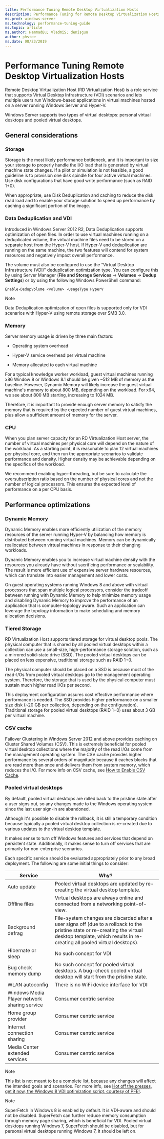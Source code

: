 ```yaml
---
title: Performance Tuning Remote Desktop Virtualization Hosts
description: Performance Tuning for Remote Desktop Virtualization Hosts
ms.prod: windows-server
ms.technology: performance-tuning-guide
ms.topic: article
ms.author: HammadBu; VladmiS; denisgun
author: phstee
ms.date: 08/23/2019
---
```


# Performance Tuning Remote Desktop Virtualization Hosts

Remote Desktop Virtualization Host (RD Virtualization Host) is a role service that supports Virtual Desktop Infrastructure (VDI) scenarios and lets multiple users run Windows-based applications in virtual machines hosted on a server running Windows Server and Hyper-V.

Windows Server supports two types of virtual desktops: personal virtual desktops and pooled virtual desktops.

## General considerations

### Storage

Storage is the most likely performance bottleneck, and it is important to size your storage to properly handle the I/O load that is generated by virtual machine state changes. If a pilot or simulation is not feasible, a good guideline is to provision one disk spindle for four active virtual machines. Use disk configurations that have good write performance (such as RAID 1+0).

When appropriate, use Disk Deduplication and caching to reduce the disk read load and to enable your storage solution to speed up performance by caching a significant portion of the image.

### Data Deduplication and VDI

Introduced in Windows Server 2012 R2, Data Deduplication supports optimization of open files. In order to use virtual machines running on a deduplicated volume, the virtual machine files need to be stored on a separate host from the Hyper-V host. If Hyper-V and deduplication are running on the same machine, the two features will contend for system resources and negatively impact overall performance.

The volume must also be configured to use the "Virtual Desktop Infrastructure (VDI)" deduplication optimization type. You can configure this by using Server Manager (**File and Storage Services** -&gt; **Volumes** -&gt; **Dedup Settings**) or by using the following Windows PowerShell command:

``` syntax
Enable-DedupVolume <volume> -UsageType HyperV
```

> [!NOTE]
> Data Deduplication optimization of open files is supported only for VDI scenarios with Hyper-V using remote storage over SMB 3.0.

### Memory

Server memory usage is driven by three main factors:

- Operating system overhead

- Hyper-V service overhead per virtual machine

- Memory allocated to each virtual machine

For a typical knowledge worker workload, guest virtual machines running x86 Window 8 or Windows 8.1 should be given ~512 MB of memory as the baseline. However, Dynamic Memory will likely increase the guest virtual machine's memory to about 800 MB, depending on the workload. For x64, we see about 800 MB starting, increasing to 1024 MB.

Therefore, it is important to provide enough server memory to satisfy the memory that is required by the expected number of guest virtual machines, plus allow a sufficient amount of memory for the server.

### CPU

When you plan server capacity for an RD Virtualization Host server, the number of virtual machines per physical core will depend on the nature of the workload. As a starting point, it is reasonable to plan 12 virtual machines per physical core, and then run the appropriate scenarios to validate performance and density. Higher density may be achievable depending on the specifics of the workload.

We recommend enabling hyper-threading, but be sure to calculate the oversubscription ratio based on the number of physical cores and not the number of logical processors. This ensures the expected level of performance on a per CPU basis.

## Performance optimizations

### Dynamic Memory

Dynamic Memory enables more efficiently utilization of the memory resources of the server running Hyper-V by balancing how memory is distributed between running virtual machines. Memory can be dynamically reallocated between virtual machines in response to their changing workloads.

Dynamic Memory enables you to increase virtual machine density with the resources you already have without sacrificing performance or scalability. The result is more efficient use of expensive server hardware resources, which can translate into easier management and lower costs.

On guest operating systems running Windows 8 and above with virtual processors that span multiple logical processors, consider the tradeoff between running with Dynamic Memory to help minimize memory usage and disabling Dynamic Memory to improve the performance of an application that is computer-topology aware. Such an application can leverage the topology information to make scheduling and memory allocation decisions.

### Tiered Storage

RD Virtualization Host supports tiered storage for virtual desktop pools. The physical computer that is shared by all pooled virtual desktops within a collection can use a small-size, high-performance storage solution, such as a mirrored solid-state drive (SSD). The pooled virtual desktops can be placed on less expensive, traditional storage such as RAID 1+0.

The physical computer should be placed on a SSD is because most of the read-I/Os from pooled virtual desktops go to the management operating system. Therefore, the storage that is used by the physical computer must sustain much higher read I/Os per second.

This deployment configuration assures cost effective performance where performance is needed. The SSD provides higher performance on a smaller size disk (~20 GB per collection, depending on the configuration). Traditional storage for pooled virtual desktops (RAID 1+0) uses about 3 GB per virtual machine.

### CSV cache

Failover Clustering in Windows Server 2012 and above provides caching on Cluster Shared Volumes (CSV). This is extremely beneficial for pooled virtual desktop collections where the majority of the read I/Os come from the management operating system. The CSV cache provides higher performance by several orders of magnitude because it caches blocks that are read more than once and delivers them from system memory, which reduces the I/O. For more info on CSV cache, see [How to Enable CSV Cache](http://blogs.msdn.com/b/clustering/archive/2012/03/22/10286676.aspx).

### Pooled virtual desktops

By default, pooled virtual desktops are rolled back to the pristine state after a user signs out, so any changes made to the Windows operating system since the last user sign-in are abandoned.

Although it's possible to disable the rollback, it is still a temporary condition because typically a pooled virtual desktop collection is re-created due to various updates to the virtual desktop template.

It makes sense to turn off Windows features and services that depend on persistent state. Additionally, it makes sense to turn off services that are primarily for non-enterprise scenarios.

Each specific service should be evaluated appropriately prior to any broad deployment. The following are some initial things to consider:

| Service                                      | Why?                                                                                                                                                                                                      |
|----------------------------------------------|-----------------------------------------------------------------------------------------------------------------------------------------------------------------------------------------------------------|
| Auto update                                  | Pooled virtual desktops are updated by re-creating the virtual desktop template.                                                                                                                          |
| Offline files                                | Virtual desktops are always online and connected from a networking point-of-view.                                                                                                                         |
| Background defrag                            | File-system changes are discarded after a user signs off (due to a rollback to the pristine state or re-creating the virtual desktop template, which results in re-creating all pooled virtual desktops). |
| Hibernate or sleep                           | No such concept for VDI                                                                                                                                                                                   |
| Bug check memory dump                        | No such concept for pooled virtual desktops. A bug-check pooled virtual desktop will start from the pristine state.                                                                                       |
| WLAN autoconfig                              | There is no WiFi device interface for VDI                                                                                                                                                                 |
| Windows Media Player network sharing service | Consumer centric service                                                                                                                                                                                  |
| Home group provider                          | Consumer centric service                                                                                                                                                                                  |
| Internet connection sharing                  | Consumer centric service                                                                                                                                                                                  |
| Media Center extended services               | Consumer centric service                                                                                                                                                                                  |
> [!NOTE]
> This list is not meant to be a complete list, because any changes will affect the intended goals and scenarios. For more info, see [Hot off the presses, get it now, the Windows 8 VDI optimization script, courtesy of PFE!](http://blogs.technet.com/b/jeff_stokes/archive/2013/04/09/hot-off-the-presses-get-it-now-the-windows-8-vdi-optimization-script-courtesy-of-pfe.aspx).


> [!NOTE]
> SuperFetch in Windows 8 is enabled by default. It is VDI-aware and should not be disabled. SuperFetch can further reduce memory consumption through memory page sharing, which is beneficial for VDI. Pooled virtual desktops running Windows 7, SuperFetch should be disabled, but for personal virtual desktops running Windows 7, it should be left on.
